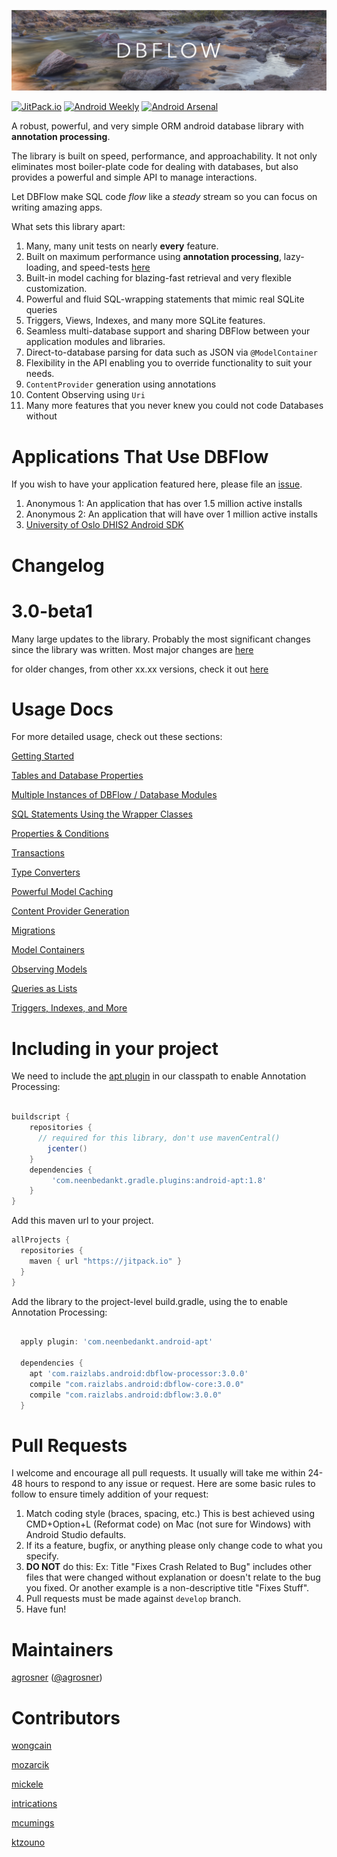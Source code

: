 ![Image](https://github.com/agrosner/DBFlow/blob/develop/dbflow_banner.png?raw=true)

[![JitPack.io](https://img.shields.io/badge/JCenter-3.0.0-red.svg?style=flat)](https://jitpack.io/#Raizlabs/DBFlow) [![Android Weekly](http://img.shields.io/badge/Android%20Weekly-%23129-2CB3E5.svg?style=flat)](http://androidweekly.net/issues/issue-129) [![Android Arsenal](https://img.shields.io/badge/Android%20Arsenal-DBFlow-brightgreen.svg?style=flat)](https://android-arsenal.com/details/1/1134)

A robust, powerful, and very simple ORM android database library with **annotation processing**.

The library is built on speed, performance, and approachability. It not only eliminates most boiler-plate code for dealing with databases, but also provides a powerful and simple API to manage interactions.

Let DBFlow make SQL code _flow_ like a _steady_ stream so you can focus on writing amazing apps.

What sets this library apart:
1. Many, many unit tests on nearly **every** feature.
2. Built on maximum performance using **annotation processing**, lazy-loading, and speed-tests [here](https://github.com/Raizlabs/AndroidDatabaseLibraryComparison)
3. Built-in model caching for blazing-fast retrieval and very flexible customization.
4. Powerful and fluid SQL-wrapping statements that mimic real SQLite queries
5. Triggers, Views, Indexes, and many more SQLite features.
6. Seamless multi-database support and sharing DBFlow between your application modules and libraries.
7. Direct-to-database parsing for data such as JSON via `@ModelContainer`
8. Flexibility in the API enabling you to override functionality to suit your needs.
9. `ContentProvider` generation using annotations
10. Content Observing using `Uri`
11. Many more features that you never knew you could not code Databases without

# Applications That Use DBFlow
If you wish to have your application featured here, please file an [issue](https://github.com/Raizlabs/DBFlow/issues).
1. Anonymous 1: An application that has over 1.5 million active installs
2. Anonymous 2: An application that will have over 1 million active installs
3. [University of Oslo DHIS2 Android SDK](https://github.com/dhis2/dhis2-android-sdk)

# Changelog
# 3.0-beta1
Many large updates to the library. Probably the most significant changes since the library  was written. Most major changes are [here](https://github.com/Raizlabs/DBFlow/blob/master/usage/Migration3Guide.md)

for older changes, from other xx.xx versions, check it out [here](https://github.com/Raizlabs/DBFlow/wiki)

# Usage Docs
For more detailed usage, check out these sections:

[Getting Started](https://github.com/Raizlabs/DBFlow/blob/master/usage/GettingStarted.md)

[Tables and Database Properties](https://github.com/Raizlabs/DBFlow/blob/master/usage/DBStructure.md)

[Multiple Instances of DBFlow / Database Modules](https://github.com/Raizlabs/DBFlow/blob/master/usage/DatabaseModules.md)

[SQL Statements Using the Wrapper Classes](https://github.com/Raizlabs/DBFlow/blob/master/usage/SQLQuery.md)

[Properties & Conditions](https://github.com/Raizlabs/DBFlow/blob/master/usage/Conditions.md)

[Transactions](https://github.com/Raizlabs/DBFlow/blob/master/usage/Transactions.md)

[Type Converters](https://github.com/Raizlabs/DBFlow/blob/master/usage/TypeConverters.md)

[Powerful Model Caching](https://github.com/Raizlabs/DBFlow/blob/master/usage/ModelCaching.md)

[Content Provider Generation](https://github.com/Raizlabs/DBFlow/blob/master/usage/ContentProviderGenerators.md)

[Migrations](https://github.com/Raizlabs/DBFlow/blob/master/usage/Migrations.md)

[Model Containers](https://github.com/Raizlabs/DBFlow/blob/master/usage/ModelContainers.md)

[Observing Models](https://github.com/Raizlabs/DBFlow/blob/master/usage/ObservableModels.md)

[Queries as Lists](https://github.com/Raizlabs/DBFlow/blob/master/usage/TableList.md)

[Triggers, Indexes, and More](https://github.com/Raizlabs/DBFlow/blob/master/usage/TriggersIndexesAndMore.md)

# Including in your project
We need to include the [apt plugin](https://bitbucket.org/hvisser/android-apt) in our classpath to enable Annotation Processing:

```groovy

buildscript {
    repositories {
      // required for this library, don't use mavenCentral()
        jcenter()
    }
    dependencies {
         'com.neenbedankt.gradle.plugins:android-apt:1.8'
    }
}
```

Add this maven url to your project.

```groovy
allProjects {
  repositories {
    maven { url "https://jitpack.io" }
  }
}
```

Add the library to the project-level build.gradle, using the  to enable Annotation Processing:

```groovy

  apply plugin: 'com.neenbedankt.android-apt'

  dependencies {
    apt 'com.raizlabs.android:dbflow-processor:3.0.0'
    compile "com.raizlabs.android:dbflow-core:3.0.0"
    compile "com.raizlabs.android:dbflow:3.0.0"
  }
```

# Pull Requests
I welcome and encourage all pull requests. It usually will take me within 24-48 hours to respond to any issue or request. Here are some basic rules to follow to ensure timely addition of your request:
1. Match coding style (braces, spacing, etc.) This is best achieved using CMD+Option+L (Reformat code) on Mac (not sure for Windows) with Android Studio defaults.
2. If its a feature, bugfix, or anything please only change code to what you specify.
3. **DO NOT** do this: Ex: Title "Fixes Crash Related to Bug" includes other files that were changed without explanation or doesn't relate to the bug you fixed. Or another example is a non-descriptive title "Fixes Stuff".
4. Pull requests must be made against `develop` branch.
5. Have fun!

# Maintainers
[agrosner](https://github.com/agrosner) ([@agrosner](https://www.twitter.com/agrosner))

# Contributors
[wongcain](https://github.com/wongcain)

[mozarcik](https://github.com/mozarcik)

[mickele](https://github.com/mickele)

[intrications](https://github.com/intrications)

[mcumings](https://github.com/mcumings)

[ktzouno](https://github.com/ktzouno)
